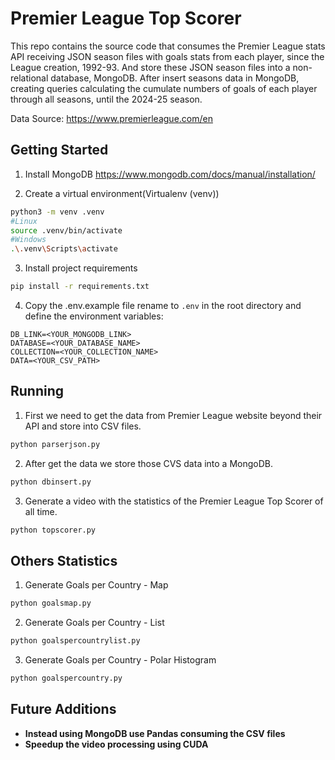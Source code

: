 # Premier League Top Scorer

This repo contains the source code that consumes the Premier League stats API receiving JSON season files with goals stats from each player, since the League creation, 1992-93. And store these JSON season files into a non-relational database, MongoDB. After insert seasons data in MongoDB, creating queries calculating the cumulate numbers of goals of each player through all seasons, until the 2024-25 season.

Data Source: https://www.premierleague.com/en


## Getting Started

1. Install MongoDB
https://www.mongodb.com/docs/manual/installation/


2. Create a virtual environment(Virtualenv (venv))

```bash
python3 -m venv .venv
#Linux
source .venv/bin/activate
#Windows
.\.venv\Scripts\activate
```

3. Install project requirements

```bash
pip install -r requirements.txt
```


4. Copy the .env.example file rename to `.env` in the root directory and define the environment variables:

```.env
DB_LINK=<YOUR_MONGODB_LINK>
DATABASE=<YOUR_DATABASE_NAME>
COLLECTION=<YOUR_COLLECTION_NAME>
DATA=<YOUR_CSV_PATH>
```

## Running

1. First we need to get the data from Premier League website beyond their API and store into CSV files.

```bash
python parserjson.py
```

2. After get the data we store those CVS data into a MongoDB.

```bash
python dbinsert.py
```

3. Generate a video with the statistics of the Premier League Top Scorer of all time.

```bash
python topscorer.py
```

## Others Statistics

1. Generate Goals per Country - Map

```bash
python goalsmap.py
```

2. Generate Goals per Country - List

```bash
python goalspercountrylist.py
```

3. Generate Goals per Country - Polar Histogram

```bash
python goalspercountry.py
```


## Future Additions

- **Instead using MongoDB use Pandas consuming the CSV files**
- **Speedup the video processing using CUDA**